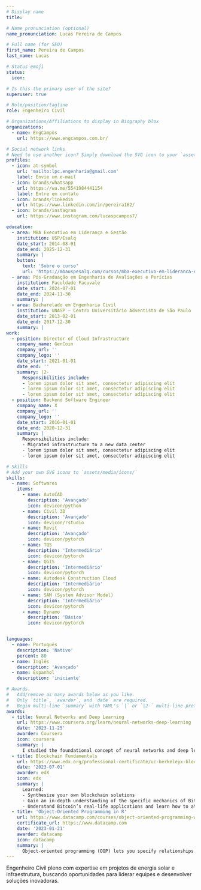 ```yaml
---
# Display name
title: 

# Name pronunciation (optional)
name_pronunciation: Lucas Pereira de Campos

# Full name (for SEO)
first_name: Pereira de Campos
last_name: Lucas

# Status emoji
status:
  icon:

# Is this the primary user of the site?
superuser: true

# Role/position/tagline
role: Engenheiro Civil

# Organizations/Affiliations to display in Biography blox
organizations:
  - name: EngCampos
    url: https://www.engcampos.com.br/

# Social network links
# Need to use another icon? Simply download the SVG icon to your `assets/media/icons/` folder.
profiles:
  - icon: at-symbol
    url: 'mailto:lpc.engenharia@gmail.com'
    label: Envie um e-mail
  - icon: brands/whatsapp
    url: https://wa.me/5541984441154
    label: Entre em contato
  - icon: brands/linkedin
    url: https://www.linkedin.com/in/pereira162/
  - icon: brands/instagram
    url: https://www.instagram.com/lucaspcampos7/

education:
  - area: MBA Executivo em Liderança e Gestão
    institution: USP/Esalq 
    date_start: 2014-08-01
    date_end: 2025-12-31
    summary: |
    button:
      text: 'Sobre o curso'
      url: 'https://mbauspesalq.com/cursos/mba-executivo-em-lideranca-e-gestao'
  - area: Pós-Graduação em Engenharia de Avaliações e Perícias
    institution: Faculdade Facuvale
    date_start: 2024-07-01
    date_end: 2024-11-30
    summary: |
  - area: Bacharelado em Engenharia Civil
    institution: UNASP – Centro Universitário Adventista de São Paulo
    date_start: 2013-02-01
    date_end: 2017-12-30
    summary: |
work:
  - position: Director of Cloud Infrastructure
    company_name: GenCoin
    company_url: ''
    company_logo: ''
    date_start: 2021-01-01
    date_end: ''
    summary: |2-
      Responsibilities include:
      - lorem ipsum dolor sit amet, consectetur adipiscing elit
      - lorem ipsum dolor sit amet, consectetur adipiscing elit
      - lorem ipsum dolor sit amet, consectetur adipiscing elit
  - position: Backend Software Engineer
    company_name: X
    company_url: ''
    company_logo: ''
    date_start: 2016-01-01
    date_end: 2020-12-31
    summary: |
      Responsibilities include:
      - Migrated infrastructure to a new data center
      - lorem ipsum dolor sit amet, consectetur adipiscing elit
      - lorem ipsum dolor sit amet, consectetur adipiscing elit

# Skills
# Add your own SVG icons to `assets/media/icons/`
skills:
  - name: Softwares
    items:
      - name: AutoCAD
        description: 'Avançado'
        icon: devicon/python
      - name: Civil 3D
        description: 'Avançado'
        icon: devicon/rstudio
      - name: Revit
        description: 'Avançado'
        icon: devicon/pytorch
      - name: TQS
        description: 'Intermediário'
        icon: devicon/pytorch
      - name: QGIS
        description: 'Intermediário'
        icon: devicon/pytorch
      - name: Autodesk Construction Cloud
        description: 'Intermediário'
        icon: devicon/pytorch
      - name: SAM (System Advisor Model)
        description: 'Intermediário'
        icon: devicon/pytorch
      - name: Dynamo
        description: 'Básico'
        icon: devicon/pytorch


languages:
  - name: Português
    description: 'Nativo'
    percent: 80
  - name: Inglês
    description: 'Avançado'
  - name: Espanhol
    description: 'iniciante'

# Awards.
#   Add/remove as many awards below as you like.
#   Only `title`, `awarder`, and `date` are required.
#   Begin multi-line `summary` with YAML's `|` or `|2-` multi-line prefix and indent 2 spaces below.
awards:
  - title: Neural Networks and Deep Learning
    url: https://www.coursera.org/learn/neural-networks-deep-learning
    date: '2023-11-25'
    awarder: Coursera
    icon: coursera
    summary: |
      I studied the foundational concept of neural networks and deep learning. By the end, I was familiar with the significant technological trends driving the rise of deep learning; build, train, and apply fully connected deep neural networks; implement efficient (vectorized) neural networks; identify key parameters in a neural network’s architecture; and apply deep learning to your own applications.
  - title: Blockchain Fundamentals
    url: https://www.edx.org/professional-certificate/uc-berkeleyx-blockchain-fundamentals
    date: '2023-07-01'
    awarder: edX
    icon: edx
    summary: |
      Learned:
      - Synthesize your own blockchain solutions
      - Gain an in-depth understanding of the specific mechanics of Bitcoin
      - Understand Bitcoin’s real-life applications and learn how to attack and destroy Bitcoin, Ethereum, smart contracts and Dapps, and alternatives to Bitcoin’s Proof-of-Work consensus algorithm
  - title: 'Object-Oriented Programming in R'
    url: https://www.datacamp.com/courses/object-oriented-programming-with-s3-and-r6-in-r
    certificate_url: https://www.datacamp.com
    date: '2023-01-21'
    awarder: datacamp
    icon: datacamp
    summary: |
      Object-oriented programming (OOP) lets you specify relationships between functions and the objects that they can act on, helping you manage complexity in your code. This is an intermediate level course, providing an introduction to OOP, using the S3 and R6 systems. S3 is a great day-to-day R programming tool that simplifies some of the functions that you write. R6 is especially useful for industry-specific analyses, working with web APIs, and building GUIs.
---
```


Engenheiro Civil pleno com expertise em projetos de energia solar e infraestrutura, buscando oportunidades para liderar equipes e desenvolver soluções inovadoras.
